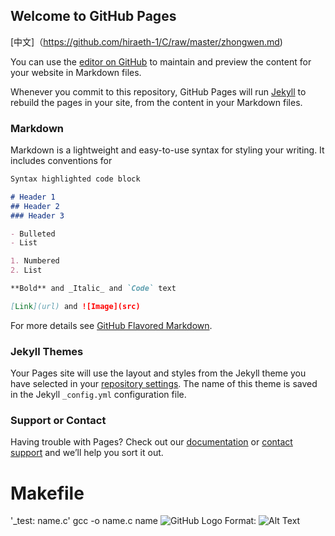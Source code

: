 ## Welcome to GitHub Pages


[中文]（https://github.com/hiraeth-1/C/raw/master/zhongwen.md)

You can use the [editor on GitHub](https://github.com/skaura-1/C) to maintain and preview the content for your website in Markdown files.

Whenever you commit to this repository, GitHub Pages will run [Jekyll](https://jekyllrb.com/) to rebuild the pages in your site, from the content in your Markdown files.

### Markdown

Markdown is a lightweight and easy-to-use syntax for styling your writing. It includes conventions for

```markdown
Syntax highlighted code block

# Header 1
## Header 2
### Header 3

- Bulleted
- List

1. Numbered
2. List

**Bold** and _Italic_ and `Code` text

[Link](url) and ![Image](src)
```

For more details see [GitHub Flavored Markdown](https://guides.github.com/features/mastering-markdown/).

### Jekyll Themes

Your Pages site will use the layout and styles from the Jekyll theme you have selected in your [repository settings](https://github.com/Aixek/C/settings). The name of this theme is saved in the Jekyll `_config.yml` configuration file.

### Support or Contact

Having trouble with Pages? Check out our [documentation](https://help.github.com/categories/github-pages-basics/) or [contact support](https://github.com/contact) and we’ll help you sort it out.
# Makefile
'_test: name.c'
   gcc -o name.c name
![GitHub Logo](/images/38992D4F-1211-4F1A-9AD5-1B314A548061.png)
Format: ![Alt Text](https://github.com/skaura-1/C/blob/master/%E5%9B%BE%E7%89%87/38992D4F-1211-4F1A-9AD5-1B314A548061.png)
